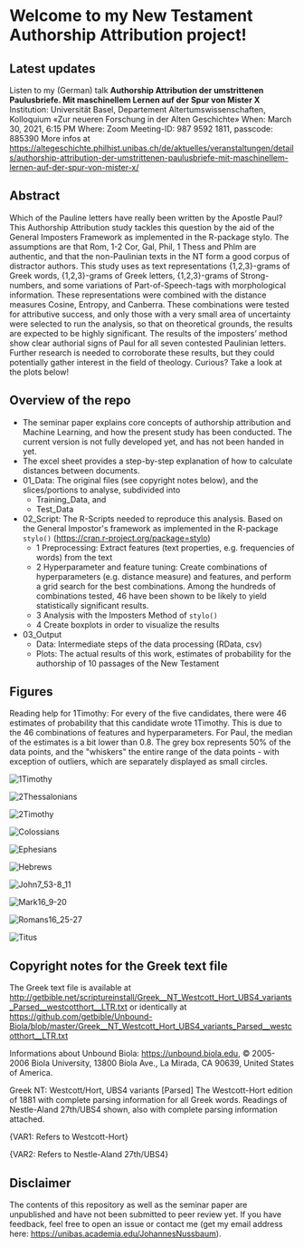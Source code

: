 # Welcome to my New Testament Authorship Attribution project!
## Latest updates
Listen to my (German) talk **Authorship Attribution der umstrittenen Paulusbriefe. Mit maschinellem Lernen auf der Spur von Mister X**
Institution: Universität Basel, Departement Altertumswissenschaften, Kolloquium «Zur neueren Forschung in der Alten Geschichte»
When: March 30, 2021, 6:15 PM
Where: Zoom Meeting-ID: 987 9592 1811, passcode: 885390
More infos at https://altegeschichte.philhist.unibas.ch/de/aktuelles/veranstaltungen/details/authorship-attribution-der-umstrittenen-paulusbriefe-mit-maschinellem-lernen-auf-der-spur-von-mister-x/

## Abstract
Which of the Pauline letters have really been written by the Apostle Paul? This Authorship Attribution study tackles this question by the aid of the General Imposters Framework as implemented in the R-package stylo. The assumptions are that Rom, 1-2 Cor, Gal, Phil, 1 Thess and Phlm are authentic, and that the non-Paulinian texts in the NT form a good corpus of distractor authors. This study uses as text representations {1,2,3}-grams of Greek words, {1,2,3}-grams of Greek letters, {1,2,3}-grams of Strong-numbers, and some variations of Part-of-Speech-tags with morphological information. These representations were combined with the distance measures Cosine, Entropy, and Canberra. These combinations were tested for attributive success, and only those with a very small area of uncertainty were selected to run the analysis, so that on theoretical grounds, the results are expected to be highly significant. The results of the imposters’ method show clear authorial signs of Paul for all seven contested Paulinian letters. Further research is needed to corroborate these results, but they could potentially gather interest in the field of theology. 
Curious? Take a look at the plots below!

## Overview of the repo
- The seminar paper explains core concepts of authorship attribution and Machine Learning, and how the present study has been conducted. The current version is not fully developed yet, and has not been handed in yet.
- The excel sheet provides a step-by-step explanation of how to calculate distances between documents.
- 01_Data: The original files (see copyright notes below), and the slices/portions to analyse, subdivided into
  - Training_Data, and
  - Test_Data
- 02_Script: The R-Scripts needed to reproduce this analysis. Based on the General Impostor's framework as implemented in the R-package `stylo()` (https://cran.r-project.org/package=stylo)
  - 1 Preprocessing: Extract features (text properties, e.g. frequencies of words) from the text
  - 2 Hyperparameter and feature tuning: Create combinations of hyperparameters (e.g. distance measure) and features, and perform a grid search for the best combinations. Among the hundreds of combinations tested, 46 have been shown to be likely to yield statistically significant results.
  - 3 Analysis with the Imposters Method of `stylo()`
  - 4 Create boxplots in order to visualize the results
- 03_Output
  - Data: Intermediate steps of the data processing (RData, csv)
  - Plots: The actual results of this work, estimates of probability for the authorship of 10 passages of the New Testament


## Figures
Reading help for 1Timothy: For every of the five candidates, there were 46 estimates of probability that this candidate wrote 1Timothy. This is due to the 46 combinations of features and hyperparameters. For Paul, the median of the estimates is a bit lower than 0.8. The grey box represents 50% of the data points, and the "whiskers" the entire range of the data points - with exception of outliers, which are separately displayed as small circles. 

![1Timothy](03_Output/Plots/1Timothy.png)

![2Thessalonians](03_Output/Plots/2Thessalonians.png)

![2Timothy](03_Output/Plots/2Timothy.png)

![Colossians](03_Output/Plots/Colossians.png)

![Ephesians](03_Output/Plots/Ephesians.png)

![Hebrews](03_Output/Plots/Hebrews.png)

![John7_53-8_11](03_Output/Plots/John7_53-8_11.png)

![Mark16_9-20](03_Output/Plots/Mark16_9-20.png)

![Romans16_25-27](03_Output/Plots/Romans16_25-27.png)

![Titus](03_Output/Plots/Titus.png)

## Copyright notes for the Greek text file
The Greek text file is available at http://getbible.net/scriptureinstall/Greek__NT_Westcott_Hort_UBS4_variants_Parsed__westcotthort__LTR.txt
or identically at https://github.com/getbible/Unbound-Biola/blob/master/Greek__NT_Westcott_Hort_UBS4_variants_Parsed__westcotthort__LTR.txt

Informations about Unbound Biola: 
https://unbound.biola.edu, © 2005-2006 Biola University, 13800 Biola Ave., La Mirada, CA 90639, United States of America.

Greek NT: Westcott/Hort, UBS4 variants [Parsed]
The Westcott-Hort edition of 1881 with complete parsing information for all Greek words. Readings of Nestle-Aland 27th/UBS4 shown, also with complete parsing information attached.

{VAR1: Refers to Westcott-Hort}

{VAR2: Refers to Nestle-Aland 27th/UBS4}

## Disclaimer

The contents of this repository as well as the seminar paper are unpublished and have not been submitted to peer review yet. If you have feedback, feel free to open an issue or contact me (get my email address here: https://unibas.academia.edu/JohannesNussbaum).
